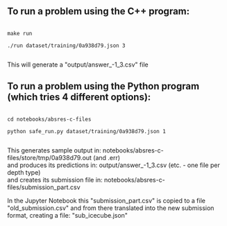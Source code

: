 ## To run a problem using the C++ program:

<code>
make run<br>
./run dataset/training/0a938d79.json 3<br>
</code>

This will generate a "output/answer_-1_3.csv" file


## To run a problem using the Python program (which tries 4 different options):

<code>
cd notebooks/absres-c-files<br>
python safe_run.py dataset/training/0a938d79.json 1<br>
</code>

This generates sample output in: notebooks/absres-c-files/store/tmp/0a938d79.out (and .err)<br>
and produces its predictions in: output/answer_-1_3.csv (etc. - one file per depth type)<br>
and creates its submission file in: notebooks/absres-c-files/submission_part.csv<br>

In the Jupyter Notebook this "submission_part.csv" is copied to a file "old_submission.csv" and from there translated into the new submission format,
creating a file: "sub_icecube.json"
